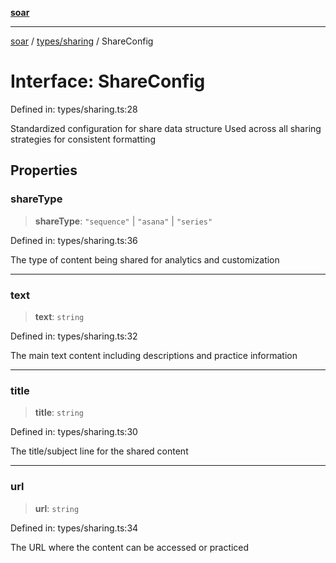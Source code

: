 [**soar**](../../../README.md)

***

[soar](../../../modules.md) / [types/sharing](../README.md) / ShareConfig

# Interface: ShareConfig

Defined in: types/sharing.ts:28

Standardized configuration for share data structure
Used across all sharing strategies for consistent formatting

## Properties

### shareType

> **shareType**: `"sequence"` \| `"asana"` \| `"series"`

Defined in: types/sharing.ts:36

The type of content being shared for analytics and customization

***

### text

> **text**: `string`

Defined in: types/sharing.ts:32

The main text content including descriptions and practice information

***

### title

> **title**: `string`

Defined in: types/sharing.ts:30

The title/subject line for the shared content

***

### url

> **url**: `string`

Defined in: types/sharing.ts:34

The URL where the content can be accessed or practiced
